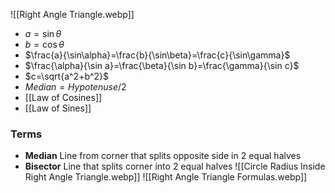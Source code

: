 ![[Right Angle Triangle.webp]]
- $a=\sin\theta$
- $b=\cos\theta$
- $\frac{a}{\sin\alpha}=\frac{b}{\sin\beta}=\frac{c}{\sin\gamma}$
- $\frac{\alpha}{\sin a}=\frac{\beta}{\sin b}=\frac{\gamma}{\sin c}$
- $c=\sqrt{a^2+b^2}$
- $Median=Hypotenuse/2$
- [[Law of Cosines]]
- [[Law of Sines]]
### Terms
- **Median** Line from corner that splits opposite side in 2 equal halves
- **Bisector** Line that splits corner into 2 equal halves
![[Circle Radius Inside Right Angle Triangle.webp]]
![[Right Angle Triangle Formulas.webp]]
